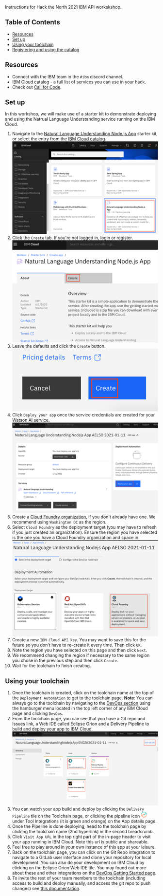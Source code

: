 Instructions for Hack the North 2021 IBM API workskshop.

## Table of Contents
- [Resources](#resources)
- [Set up](#set-up)
- [Using your toolchain](#using-your-toolchain)
- [Registering and using the catalog](#registering-and-using-the-catalog)

## Resources
* Connect with the IBM team in the `#ibm` discord channel.
* [IBM Cloud catalog](https://cloud.ibm.com/catalog) - a full list of services you can use in your hack.
* Check out [Call for Code](https://developer.ibm.com/callforcode/).

## Set up
In this workshop, we will make use of a starter kit to demonstrate deploying and using the Natrual Language Understanding service running on the IBM Cloud.
1. Navigate to the [Natural Language Understanding Node.js App](https://cloud.ibm.com/developer/watson/create-app?defaultDeploymentToolchain=&defaultLanguage=NODE&env_id=ibm%3Ayp%3Aus-south&navMode=starterkits&starterKit=b62c00f1-65b2-38a4-9f91-d429fb6745a6) starter kit, or select the entry from the [IBM Cloud catalog](https://cloud.ibm.com/catalog?search=label%3Aboilerplate#software).
![starterkit-tile](./images/StarterKitTile.png)
1. Click the `Create` tab. If you're not logged in, login or register.
![create-tab](./images/CreateTab.png)
1. Leave the defaults and click the `Create` button.
![create-button](./images/CreateButton.png)
1. Click `Deploy your app` once the service credentials are created for your Watson AI service.
![deploy-app](./images/DeployYourApp.png)
1. Create a [Cloud Foundry organization](https://cloud.ibm.com/account/cloud-foundry), if you don't already have one. We recommend using `Washington DC` as the region.
1. Select `Cloud Foundry` as the deployment target (you may have to refresh if you just created an organization). Ensure the region you have selected is the one you have a Cloud Foundry organization and space in.
![cf-deploytarget](./images/CFDeployTarget.png)
1. Create a new `IBM Cloud API key`. You may want to save this for the future so you don't have to re-create it every time. Then click `OK`.
1. Note the region you have selected on this page and then click `Next`.
1. We recommend changing the region if necessary to the same region you chose in the previous step and then click `Create`.
1. Wait for the toolchain to finish creating.

## Using your toolchain
1. Once the toolchain is created, click on the toolchain name at the top of the `Deployment Automation` to get to the toolchain page. **Note**: You can always go to the toolchain by navigating to the [DevOps section](https://cloud.ibm.com/devops) using the hamburger menu located in the top left corner of any IBM Cloud page and clicking `DevOps`.
1. From the toolchain page, you can see that you have a Git repo and Issues link, a Web IDE called Eclipse Orion and a Delivery Pipeline to build and deploy your app to IBM Cloud.
![toolchain-page](./images/ToolchainPage.png)
1. You can watch your app build and deploy by clicking the `Delivery Pipeline` tile on the Toolchain page, or clicking the pipeline icon <img src="./images/pipeline.svg" alt="pipeline-icon" width="20px"> under Tool Integrations (it is green and orange) on the App details page.
1. Once the Pipeline is done deploying, head to the toolchain page by clicking the toolchain name (2nd hyperlink) in the second breadcrumb.
1. Click `Visit App URL` in the top right part of the in-page header to visit your app running in IBM Cloud. Note this url is public and shareable.
1. Feel free to play around in your own instance of this app at your leisure.
1. Back on the toolchain page, you can click on the Git Repo integration to navigate to a GitLab user interface and clone your repository for local development. You can also do your development on IBM Cloud by clicking on the Eclipse Orion Web IDE tile. You may found out more about these and other integrations on the [DevOps Getting Started page](https://cloud.ibm.com/devops/getting-started?env_id=ibm:yp:us-east).
1. To invite the rest of your team members to the toolchain (including access to build and deploy manually, and access the git repo to push changes) see [this documentation](https://cloud.ibm.com/docs/ContinuousDelivery?topic=ContinuousDelivery-toolchains-iam-security).

